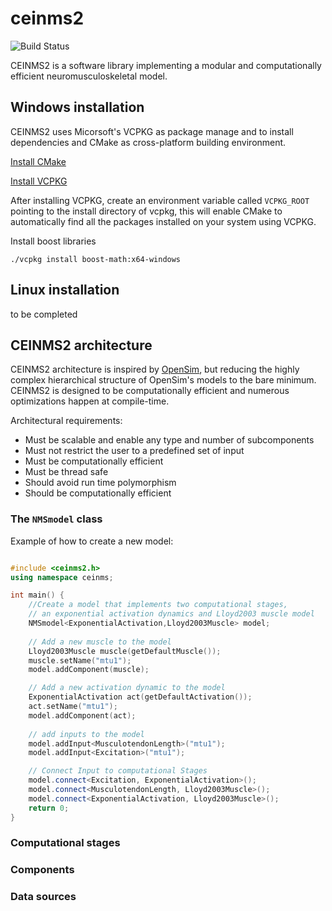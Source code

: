 # ceinms2
![Build Status](https://travis-ci.org/RealTimeBiomechanics/ceinms2.svg?branch=master)

CEINMS2 is a software library implementing a modular and computationally efficient neuromusculoskeletal model. 

## Windows installation

CEINMS2 uses Micorsoft's VCPKG as package manage and to install dependencies and CMake as cross-platform building environment.

[Install CMake](https://cmake.org/)

[Install VCPKG](https://github.com/microsoft/vcpkg)

After installing VCPKG, create an environment variable called `VCPKG_ROOT` pointing to the install directory of vcpkg, this will enable CMake to automatically find all the packages installed on your system using VCPKG. 

Install boost libraries
```
./vcpkg install boost-math:x64-windows
```

## Linux installation

to be completed

## CEINMS2 architecture

CEINMS2 architecture is inspired by [OpenSim](https://github.com/opensim-org/opensim-core), but reducing the highly complex hierarchical structure of OpenSim's models to the bare minimum. CEINMS2 is designed to be computationally efficient and numerous optimizations happen at compile-time. 

Architectural requirements:
* Must be scalable and enable any type and number of subcomponents
* Must not restrict the user to a predefined set of input
* Must be computationally efficient
* Must be thread safe
* Should avoid run time polymorphism
* Should be computationally efficient

### The `NMSmodel` class

Example of how to create a new model:

```cpp

#include <ceinms2.h>
using namespace ceinms;

int main() {
    //Create a model that implements two computational stages,
    // an exponential activation dynamics and Lloyd2003 muscle model
    NMSmodel<ExponentialActivation,Lloyd2003Muscle> model;
    
    // Add a new muscle to the model
    Lloyd2003Muscle muscle(getDefaultMuscle());
    muscle.setName("mtu1");
    model.addComponent(muscle);

    // Add a new activation dynamic to the model
    ExponentialActivation act(getDefaultActivation());
    act.setName("mtu1");
    model.addComponent(act);
    
    // add inputs to the model
    model.addInput<MusculotendonLength>("mtu1");
    model.addInput<Excitation>("mtu1");

    // Connect Input to computational Stages
    model.connect<Excitation, ExponentialActivation>();
    model.connect<MusculotendonLength, Lloyd2003Muscle>();
    model.connect<ExponentialActivation, Lloyd2003Muscle>();
    return 0;
}
```

### Computational stages

### Components

### Data sources






